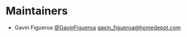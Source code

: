 # Maintainers
- Gavin Figueroa [@GavinFigueroa](https://github.com/GavinFigueroa) <gavin_figueroa@homedepot.com>